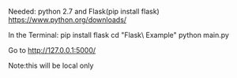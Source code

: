 Needed: python 2.7 and Flask(pip install flask)
https://www.python.org/downloads/

In the Terminal:
pip install flask
cd "Flask\ Example"
python main.py

Go to http://127.0.0.1:5000/

Note:this will be local only
